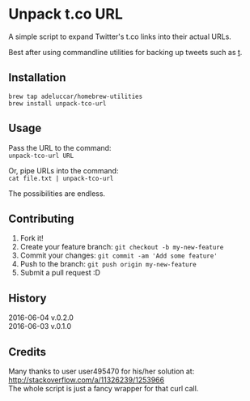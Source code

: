 # Unpack t.co URL

A simple script to expand Twitter's t.co links into their actual URLs.

Best after using commandline utilities for backing up tweets such as [t](https://github.com/sferik/t). 

## Installation

`brew tap adeluccar/homebrew-utilities`  
`brew install unpack-tco-url`

## Usage

Pass the URL to the command:  
`unpack-tco-url URL`

Or, pipe URLs into the command:  
`cat file.txt | unpack-tco-url`

The possibilities are endless.

## Contributing

1. Fork it!
2. Create your feature branch: `git checkout -b my-new-feature`
3. Commit your changes: `git commit -am 'Add some feature'`
4. Push to the branch: `git push origin my-new-feature`
5. Submit a pull request :D

## History

2016-06-04 v.0.2.0  
2016-06-03 v.0.1.0

## Credits

Many thanks to user user495470 for his/her solution at:  
http://stackoverflow.com/a/11326239/1253966  
The whole script is just a fancy wrapper for that curl call.
